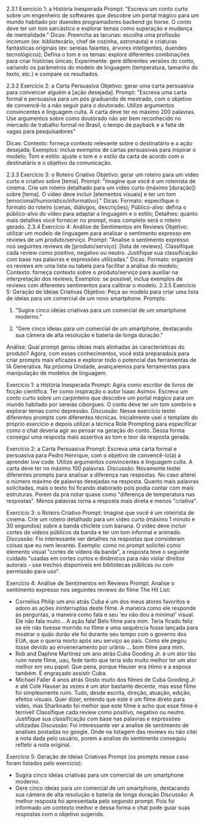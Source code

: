 2.3.1 Exercício 1: a História Inesperada
Prompt: "Escreva um conto curto sobre um engenheiro de softwares que descobre um portal mágico para um mundo habitado por duendes programadores backend go horse. O conto deve ter um tom sarcástico e explorar temas como superação e mudança de mentalidade."
Dicas:
Preencha as lacunas: escolha uma profissão incomum (ex: bibliotecário, chef de cozinha, astronauta) e criaturas fantásticas originais (ex: sereias falantes, árvores inteligentes, duendes tecnológicos);
Defina o tom e os temas: explore diferentes combinações para criar histórias únicas;
Experimente: gere diferentes versões do conto, variando os parâmetros do modelo de linguagem (temperatura, tamanho do texto, etc.) e compare os resultados.

2.3.2 Exercício 2: a Carta Persuasiva
Objetivo: gerar uma carta persuasiva para convencer alguém a [ação desejada].
Prompt: "Escreva uma carta formal e persuasiva para um pós graduando de mestrado, com o objetivo de convencê-lo a não seguir para o doutorado. Utilize argumentos convincentes e linguagem culta. A carta deve ter no máximo 200 palavras. Use argumentos sobre como doutorado não ser bem reconhecido no mercado de trabalho formal no Brasil, o tempo de payback e a falta de vagas para pesquisadores"

Dicas:
Contexto: forneça contexto relevante sobre o destinatário e a ação desejada;
Exemplos: inclua exemplos de cartas persuasivas para inspirar o modelo;
Tom e estilo: ajuste o tom e o estilo da carta de acordo com o destinatário e o objetivo da comunicação.

2.3.3 Exercício 3: o Roteiro Criativo
Objetivo: gerar um roteiro para um vídeo curto e criativo sobre [tema].
Prompt: "Imagine que você é um roteirista de cinema. Crie um roteiro detalhado para um vídeo curto (máximo [duração]) sobre [tema]. O vídeo deve incluir [elementos visuais] e ter um tom [emocional/humorístico/informativo]."
Dicas:
Formato: especifique o formato do roteiro (cenas, diálogos, descrições);
Público-alvo: defina o público-alvo do vídeo para adaptar a linguagem e o estilo;
Detalhes: quanto mais detalhes você fornecer no prompt, mais completo será o roteiro gerado.
2.3.4 Exercício 4: Análise de Sentimentos em Reviews
Objetivo: utilizar um modelo de linguagem para analisar o sentimento expresso em reviews de um produto/serviço.
Prompt: "Analise o sentimento expresso nos seguintes reviews de [produto/serviço]: [lista de reviews]. Classifique cada review como positivo, negativo ou neutro. Justifique sua classificação com base nas palavras e expressões utilizadas."
Dicas:
Formato: organize os reviews em uma lista ou tabela para facilitar a análise do modelo;
Contexto: forneça contexto sobre o produto/serviço para auxiliar na interpretação dos reviews;
Exemplos: se possível, inclua exemplos de reviews com diferentes sentimentos para calibrar o modelo.
2.3.5 Exercício 5: Geração de Ideias Criativas
Objetivo: Peça ao modelo para criar uma lista de ideias para um comercial de um novo smartphone.
Prompts:
1) "Sugira cinco ideias criativas para um comercial de um smartphone moderno."

2) "Gere cinco ideias para um comercial de um smartphone, destacando sua câmera de alta resolução e bateria de longa duração."

Análise: Qual prompt gerou ideias mais alinhadas às características do produto?
Agora, com esses conhecimentos, você está preparado/a para criar prompts mais eficazes e explorar todo o potencial das ferramentas de IA Generativa. Na próxima Unidade, avançaremos para ferramentas para manipulação de modelos de linguagem.



Exercício 1: a História Inesperada
Prompt: Agira como escritor de livros de ficção cientifica.
Ter como inspiração o autor Isaac Asimov.
Escreva um conto curto sobre um carpinteiro que descobre um portal mágico para um mundo habitado por sereias ciborgues. O conto deve ter um tom sombrio e explorar temas como depressão.
Discussão: Nesse exercício testei diferentes prompts com diferentes técnicas. Inicialmente usei o template do próprio exercício e depois utilizei a técnica Role Prompting para especificar como o chat deveria agir ao pensar na geração do conto. Dessa forma consegui uma resposta mais assertiva ao tom e teor da resposta gerada.

Exercício 2: a Carta Persuasiva
Prompt: Escreva uma carta formal e persuasiva para Pedro Henrique, com o objetivo de convencê-lo(a) a aprender low code. Utilize argumentos convincentes e linguagem culta. A carta deve ter no máximo 100 palavras.
Discussão: Novamente testei diferentes prompts para analisar a diferença nas respostas. No caso alterei o número máximo de palavras desejadas na resposta. Quanto mais palavras solicitadas, mais o texto foi ficando elaborado pois podia contar com mais estruturas. Porem da pra notar quase como "diferença de temperatura nas respostas". Menos palavras torna a resposta mais direta e menos "criativa".

Exercício 3: o Roteiro Criativo
Prompt: Imagine que você é um roteirista de cinema. Crie um roteiro detalhado para um vídeo curto (máximo 1 minuto e 30 segundos) sobre a banda chiclete com banana. O vídeo deve incluir cortes de vídeos públicos da banda e ter um tom informal e animado.
Discussão: Fio interessante ver detalhes na respostas que consideram coisas que eu nem levantei. Exemplo: como no prompt solicitei como elemento visual "cortes de vídeos da banda", a resposta teve o seguinte cuidado "usadas em cortes curtos e dinâmicos para não violar direitos autorais – use trechos disponíveis em bibliotecas públicas ou com permissão para uso".

Exercício 4: Análise de Sentimentos em Reviews
Prompt: Analise o sentimento expresso nos seguintes reviews do filme The Hit List:
- Cornelius Philip
um ano atrás
Cuba é um dos meus atores favoritos e adoro as ações ininterruptas deste filme. A maneira como ele responde às perguntas, a maneira como fala e seu 'eu não dou a mínima!' visual. Ele não fala muito... A ação fala! Belo filme para mim. Teria ficado feliz se ele não tivesse morrido no filme e uma sequência fosse lançada para mostrar o quão durão ele foi durante seu tempo com o governo dos EUA, que o queria morto após seu serviço ao país. Como ele pegou tosse devido ao envenenamento por urânio ... bom filme para mim.
- Rob and Daphne Martinez
um ano atrás
Cuba Gooding Jr. é um ator tão ruim neste filme, uau, fede tanto que teria sido muito melhor ter um ator melhor em seu papel. Que pena, porque Hauser era ótimo e a esposa também. É engraçado assistir Cuba.
- Michael Faller
4 anos atrás
Gosto muito dos filmes de Cuba Gooding Jr e até Cole Hauser às vezes é um ator bastante decente, mas esse filme foi simplesmente ruim. Tudo, desde escrita, direção, atuação, edição, efeitos visuais. Quer dizer, entendo que este é um filme direto para vídeo, mas Sharknado foi melhor que este filme e acho que esse filme é terrível!
Classifique cada review como positivo, negativo ou neutro. Justifique sua classificação com base nas palavras e expressões utilizadas
Discussão: Foi interessante ver a analise de sentimento de analises postadas no google. Onde na listagem das reviews eu não citei a nota dada pelo usuário, porem a analise do sentimento conseguiu refletir a nota original.

Exercício 5: Geração de Ideias Criativas
Prompt (os prompts nesse caso foram listados pelo exercicio):
- Sugira cinco ideias criativas para um comercial de um smartphone moderno.
- Gere cinco ideias para um comercial de um smartphone, destacando sua câmera de alta resolução e bateria de longa duração
Discussão: A melhor resposta foi apresentada pelo segundo prompt. Pois foi informado um contexto melhor e dessa forma o chat pode guiar suas respostas com o objetivo sugerido.
